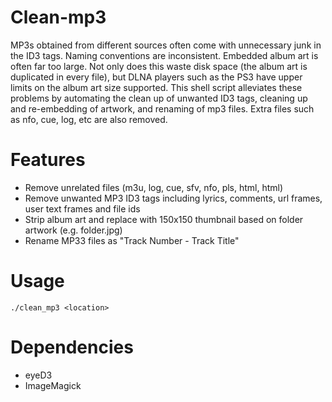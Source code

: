 Clean-mp3
=========

MP3s obtained from different sources often come with unnecessary junk in the ID3 tags. Naming conventions are inconsistent. Embedded album art is often far too large. Not only does this waste disk space (the album art is duplicated in every file), but DLNA players such as the PS3 have upper limits on the album art size supported. This shell script alleviates these problems by automating the clean up of unwanted ID3 tags, cleaning up and re-embedding of artwork, and renaming of mp3 files. Extra files such as nfo, cue, log, etc are also removed.

Features
=========

* Remove unrelated files (m3u, log, cue, sfv, nfo, pls, html, html)
* Remove unwanted MP3 ID3 tags including lyrics, comments, url frames, user text frames and file ids
* Strip album art and replace with 150x150 thumbnail based on folder artwork (e.g. folder.jpg)
* Rename MP33 files as "Track Number - Track Title"

Usage
=========

    ./clean_mp3 <location>

Dependencies
=========

* eyeD3
* ImageMagick
